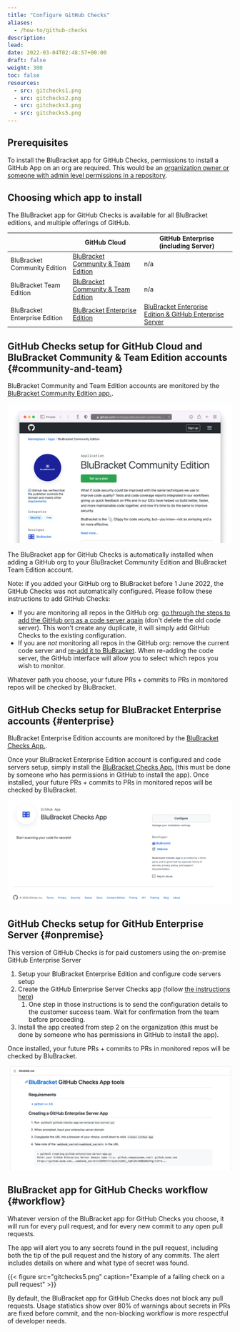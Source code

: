 ```yaml
---
title: "Configure GitHub Checks"
aliases:
  - /how-to/github-checks
description:
lead:
date: 2022-03-04T02:48:57+00:00
draft: false
weight: 300
toc: false
resources:
  - src: gitchecks1.png
  - src: gitchecks2.png
  - src: gitchecks3.png
  - src: gitchecks5.png
---
```


## Prerequisites

To install the BluBracket app for GitHub Checks, permissions to install a GitHub App on an org are required. This would be an [organization owner or someone with admin level permissions in a repository](https://docs.github.com/en/developers/apps/differences-between-github-apps-and-oauth-apps#who-can-install-github-apps-and-authorize-oauth-apps).

## Choosing which app to install

The BluBracket app for GitHub Checks is available for all BluBracket editions, and multiple offerings of GitHub.

|                               | GitHub Cloud                                                                         | GitHub Enterprise<br />(including Server) |
|-------------------------------|--------------------------------------------------------------------------------------|--------------------------------------|
| BluBracket Community Edition  | [BluBracket Community & Team Edition](#community-and-team) | n/a                                  |
| BluBracket Team Edition       | [BluBracket Community & Team Edition](#community-and-team) | n/a                                  |
| BluBracket Enterprise Edition | [BluBracket Enterprise Edition](#enterprise)               | [BluBracket Enterprise Edition & GitHub Enterprise Server](#onpremise)                             |

## GitHub Checks setup for GitHub Cloud and BluBracket Community & Team Edition accounts {#community-and-team}

BluBracket Community and Team Edition accounts are monitored by the [BluBracket Community Edition app.](https://github.com/apps/blubracket-community-edition).

[![Github Checks for GitHub Cloud and BluBracket Community & Team Editions](gitchecks1.png)](https://github.com/apps/blubracket-community-edition)

The BluBracket app for GitHub Checks is automatically installed when adding a GitHub org to your BluBracket Community Edition and BluBracket Team Edition account.

Note: if you added your GitHub org to BluBracket before 1 June 2022, the GitHub Checks was not automatically configured. Please follow these instructions to add GitHub Checks:

- If you are monitoring all repos in the GitHub org: [go through the steps to add the GitHub org as a code server again](https://docs.blubracket.com/how-to/code-servers/add-code-servers/bitbucket-cloud/) (don't delete the old code server). This won't create any duplicate, it will simply add GitHub Checks to the existing configuration.
- If you are *not* monitoring all repos in the GitHub org: remove the current code server and [re-add it to BluBracket](https://docs.blubracket.com/how-to/code-servers/add-code-servers/bitbucket-cloud/). When re-adding the code server, the GitHub interface will allow you to select which repos you wish to monitor.

Whatever path you choose, your future PRs + commits to PRs in monitored repos will be checked by BluBracket.

## GitHub Checks setup for BluBracket Enterprise accounts {#enterprise}

BluBracket Enterprise Edition accounts are monitored by the [BluBracket Checks App.](https://github.com/apps/blubracket-checks-app).

Once your BluBracket Enterprise Edition account is configured and code servers setup, simply install the [BluBracket Checks App.](https://github.com/apps/blubracket-checks-app) (this must be done by someone who has permissions in GitHub to install the app). Once installed, your future PRs + commits to PRs in monitored repos will be checked by BluBracket.

[![Github Checks for GitHub Cloud and BluBracket Enterprise Edition](gitchecks2.png)](https://github.com/apps/blubracket-checks-app)

## GitHub Checks setup for GitHub Enterprise Server {#onpremise}

This version of GitHub Checks is for paid customers using the on-premise GitHub Enterprise Server

1. Setup your BluBracket Enterprise Edition and configure code servers setup
2. Create the GitHub Enterprise Server Checks app (follow [the instructions here](https://github.com/BluBracket/blubracket-tools/tree/main/github-checks-app))
    1. One step in those instructions is to send the configuration details to the customer success team. Wait for confirmation from the team before proceeding.
3. Install the app created from step 2 on the organization (this must be done by someone who has permissions in GitHub to install the app).

Once installed, your future PRs + commits to PRs in monitored repos will be checked by BluBracket.

[![GitHub Checks Enterprise](gitchecks3.png)](https://github.com/BluBracket/blubracket-tools/tree/main/github-checks-app)

## BluBracket app for GitHub Checks workflow {#workflow}

Whatever version of the BluBracket app for GitHub Checks you choose, it will run for every pull request, and for every new commit to any open pull requests.

The app will alert you to any secrets found in the pull request, including both the tip of the pull request and the history of any commits. The alert includes details on where and what type of secret was found.

{{< figure src="gitchecks5.png" caption="Example of a failing check on a pull request" >}}

By default, the BluBracket app for GitHub Checks does not block any pull requests. Usage statistics show over 80% of warnings about secrets in PRs are fixed before commit, and the non-blocking workflow is more respectful of developer needs.
